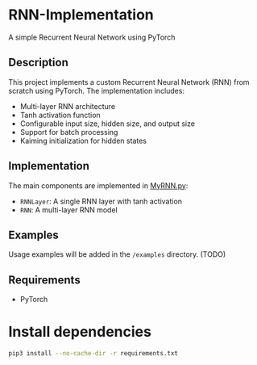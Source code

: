# RNN-Implementation
A simple Recurrent Neural Network using PyTorch

## Description
This project implements a custom Recurrent Neural Network (RNN) from scratch using PyTorch. The implementation includes:
- Multi-layer RNN architecture
- Tanh activation function
- Configurable input size, hidden size, and output size
- Support for batch processing
- Kaiming initialization for hidden states

## Implementation
The main components are implemented in [MyRNN.py](MyRNN.py):
- `RNNLayer`: A single RNN layer with tanh activation
- `RNN`: A multi-layer RNN model

## Examples
Usage examples will be added in the `/examples` directory. (TODO)

## Requirements
- PyTorch

# Install dependencies

```bash
pip3 install --no-cache-dir -r requirements.txt
```